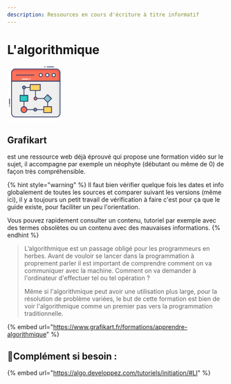 ```yaml
---
description: Ressources en cours d'écriture à titre informatif
---
```


# L'algorithmique

![](<../../.gitbook/assets/web-browser (2).png>)

## Grafikart

est une ressource web déjà éprouvé qui propose une formation vidéo sur le sujet, il accompagne par exemple un néophyte (débutant ou même de 0) de façon très compréhensible.

{% hint style="warning" %}
Il faut bien vérifier quelque fois les dates et info globalement de toutes les sources et comparer suivant les versions (même ici), il y a toujours un petit travail de vérification à faire c'est pour ça que le guide existe, pour faciliter un peu l'orientation.

Vous pouvez rapidement consulter un contenu, tutoriel par exemple avec des termes obsolètes ou un contenu avec des mauvaises informations.
{% endhint %}

> L’algorithmique est un passage obligé pour les programmeurs en herbes. Avant de vouloir se lancer dans la programmation à proprement parler il est important de comprendre comment on va communiquer avec la machine. Comment on va demander à l'ordinateur d'effectuer tel ou tel opération ?
>
> Même si l'algorithmique peut avoir une utilisation plus large, pour la résolution de problème variées, le but de cette formation est bien de voir l'algorithmique comme un premier pas vers la programmation traditionnelle.

{% embed url="https://www.grafikart.fr/formations/apprendre-algorithmique" %}

## :link:Complément si besoin :

{% embed url="https://algo.developpez.com/tutoriels/initiation/#LI" %}
